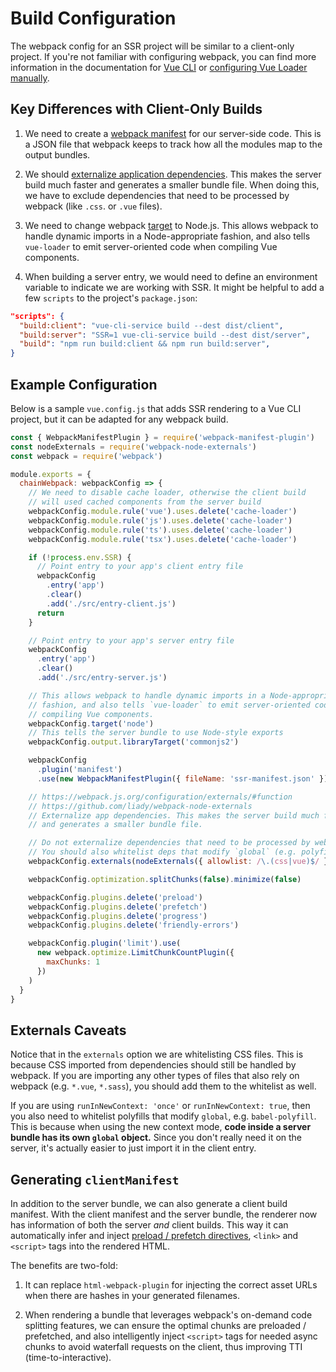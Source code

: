# Build Configuration

The webpack config for an SSR project will be similar to a client-only project. If you're not familiar with configuring webpack, you can find more information in the documentation for [Vue CLI](https://cli.vuejs.org/guide/webpack.html#working-with-webpack) or [configuring Vue Loader manually](https://vue-loader.vuejs.org/guide/#manual-setup).

## Key Differences with Client-Only Builds

1. We need to create a [webpack manifest](https://webpack.js.org/concepts/manifest/) for our server-side code. This is a JSON file that webpack keeps to track how all the modules map to the output bundles.

2. We should [externalize application dependencies](https://webpack.js.org/configuration/externals/). This makes the server build much faster and generates a smaller bundle file. When doing this, we have to exclude dependencies that need to be processed by webpack (like `.css`. or `.vue` files).

3. We need to change webpack [target](https://webpack.js.org/concepts/targets/) to Node.js. This allows webpack to handle dynamic imports in a Node-appropriate fashion, and also tells `vue-loader` to emit server-oriented code when compiling Vue components.

4. When building a server entry, we would need to define an environment variable to indicate we are working with SSR. It might be helpful to add a few `scripts` to the project's `package.json`:

```json
"scripts": {
  "build:client": "vue-cli-service build --dest dist/client",
  "build:server": "SSR=1 vue-cli-service build --dest dist/server",
  "build": "npm run build:client && npm run build:server",
}
```

## Example Configuration

Below is a sample `vue.config.js` that adds SSR rendering to a Vue CLI project, but it can be adapted for any webpack build.

```js
const { WebpackManifestPlugin } = require('webpack-manifest-plugin')
const nodeExternals = require('webpack-node-externals')
const webpack = require('webpack')

module.exports = {
  chainWebpack: webpackConfig => {
    // We need to disable cache loader, otherwise the client build
    // will used cached components from the server build
    webpackConfig.module.rule('vue').uses.delete('cache-loader')
    webpackConfig.module.rule('js').uses.delete('cache-loader')
    webpackConfig.module.rule('ts').uses.delete('cache-loader')
    webpackConfig.module.rule('tsx').uses.delete('cache-loader')

    if (!process.env.SSR) {
      // Point entry to your app's client entry file
      webpackConfig
        .entry('app')
        .clear()
        .add('./src/entry-client.js')
      return
    }

    // Point entry to your app's server entry file
    webpackConfig
      .entry('app')
      .clear()
      .add('./src/entry-server.js')

    // This allows webpack to handle dynamic imports in a Node-appropriate
    // fashion, and also tells `vue-loader` to emit server-oriented code when
    // compiling Vue components.
    webpackConfig.target('node')
    // This tells the server bundle to use Node-style exports
    webpackConfig.output.libraryTarget('commonjs2')

    webpackConfig
      .plugin('manifest')
      .use(new WebpackManifestPlugin({ fileName: 'ssr-manifest.json' }))

    // https://webpack.js.org/configuration/externals/#function
    // https://github.com/liady/webpack-node-externals
    // Externalize app dependencies. This makes the server build much faster
    // and generates a smaller bundle file.

    // Do not externalize dependencies that need to be processed by webpack.
    // You should also whitelist deps that modify `global` (e.g. polyfills)
    webpackConfig.externals(nodeExternals({ allowlist: /\.(css|vue)$/ }))

    webpackConfig.optimization.splitChunks(false).minimize(false)

    webpackConfig.plugins.delete('preload')
    webpackConfig.plugins.delete('prefetch')
    webpackConfig.plugins.delete('progress')
    webpackConfig.plugins.delete('friendly-errors')

    webpackConfig.plugin('limit').use(
      new webpack.optimize.LimitChunkCountPlugin({
        maxChunks: 1
      })
    )
  }
}
```

## Externals Caveats

Notice that in the `externals` option we are whitelisting CSS files. This is because CSS imported from dependencies should still be handled by webpack. If you are importing any other types of files that also rely on webpack (e.g. `*.vue`, `*.sass`), you should add them to the whitelist as well.

If you are using `runInNewContext: 'once'` or `runInNewContext: true`, then you also need to whitelist polyfills that modify `global`, e.g. `babel-polyfill`. This is because when using the new context mode, **code inside a server bundle has its own `global` object.** Since you don't really need it on the server, it's actually easier to just import it in the client entry.

## Generating `clientManifest`

In addition to the server bundle, we can also generate a client build manifest. With the client manifest and the server bundle, the renderer now has information of both the server _and_ client builds. This way it can automatically infer and inject [preload / prefetch directives](https://css-tricks.com/prefetching-preloading-prebrowsing/), `<link>` and `<script>` tags into the rendered HTML.

The benefits are two-fold:

1. It can replace `html-webpack-plugin` for injecting the correct asset URLs when there are hashes in your generated filenames.

2. When rendering a bundle that leverages webpack's on-demand code splitting features, we can ensure the optimal chunks are preloaded / prefetched, and also intelligently inject `<script>` tags for needed async chunks to avoid waterfall requests on the client, thus improving TTI (time-to-interactive).
